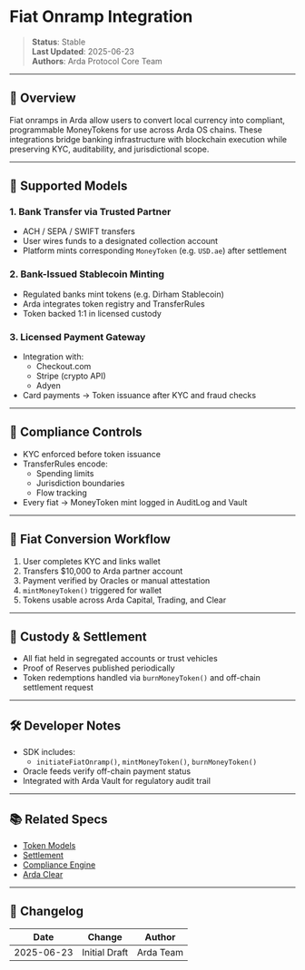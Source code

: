 # Fiat Onramp Integration

> **Status**: Stable  
> **Last Updated**: 2025-06-23  
> **Authors**: Arda Protocol Core Team

---

## 🧭 Overview

Fiat onramps in Arda allow users to convert local currency into compliant, programmable MoneyTokens for use across Arda OS chains. These integrations bridge banking infrastructure with blockchain execution while preserving KYC, auditability, and jurisdictional scope.

---

## 💱 Supported Models

### 1. **Bank Transfer via Trusted Partner**
- ACH / SEPA / SWIFT transfers
- User wires funds to a designated collection account
- Platform mints corresponding `MoneyToken` (e.g. `USD.ae`) after settlement

### 2. **Bank-Issued Stablecoin Minting**
- Regulated banks mint tokens (e.g. Dirham Stablecoin)
- Arda integrates token registry and TransferRules
- Token backed 1:1 in licensed custody

### 3. **Licensed Payment Gateway**
- Integration with:
  - Checkout.com
  - Stripe (crypto API)
  - Adyen
- Card payments → Token issuance after KYC and fraud checks

---

## 🛂 Compliance Controls

- KYC enforced before token issuance
- TransferRules encode:
  - Spending limits
  - Jurisdiction boundaries
  - Flow tracking
- Every fiat → MoneyToken mint logged in AuditLog and Vault

---

## 🔁 Fiat Conversion Workflow

1. User completes KYC and links wallet
2. Transfers $10,000 to Arda partner account
3. Payment verified by Oracles or manual attestation
4. `mintMoneyToken()` triggered for wallet
5. Tokens usable across Arda Capital, Trading, and Clear

---

## 🔐 Custody & Settlement

- All fiat held in segregated accounts or trust vehicles
- Proof of Reserves published periodically
- Token redemptions handled via `burnMoneyToken()` and off-chain settlement request

---

## 🛠️ Developer Notes

- SDK includes:
  - `initiateFiatOnramp()`, `mintMoneyToken()`, `burnMoneyToken()`
- Oracle feeds verify off-chain payment status
- Integrated with Arda Vault for regulatory audit trail

---

## 📚 Related Specs

- [Token Models](../protocol/token-models.md)
- [Settlement](../protocol/settlement.md)
- [Compliance Engine](../protocol/compliance-engine.md)
- [Arda Clear](../product/arda-core.md)

---

## 🧭 Changelog

| Date       | Change           | Author       |
|------------|------------------|--------------|
| 2025-06-23 | Initial Draft    | Arda Team    |
